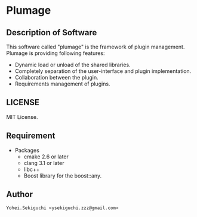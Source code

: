 # Plumage

## Description of Software
This software called "plumage" is the framework of plugin management.
Plumage is providing following features:
   * Dynamic load or unload of the shared libraries.
   * Completely separation of the user-interface and plugin implementation.
   * Collaboration between the plugin.
   * Requirements management of plugins.

## LICENSE
MIT License.

## Requirement
  * Packages
    * cmake 2.6 or later
    * clang 3.1 or later
    * libc++
    * Boost library for the boost::any.

## Author
    Yohei.Sekiguchi <ysekiguchi.zzz@gmail.com> 


